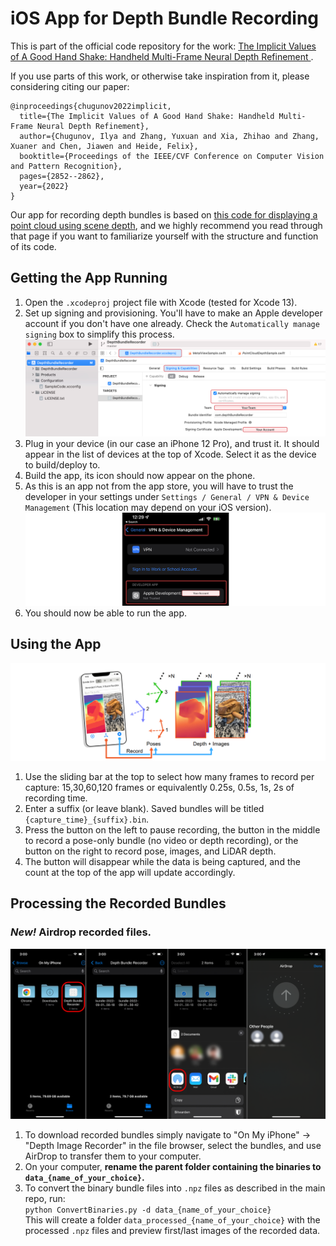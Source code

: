 # iOS App for Depth Bundle Recording

This is part of the official code repository for the work: [The Implicit Values of A Good Hand Shake: Handheld Multi-Frame Neural Depth Refinement
](https://arxiv.org/abs/2111.13738).

If you use parts of this work, or otherwise take inspiration from it, please considering citing our paper:
```
@inproceedings{chugunov2022implicit,
  title={The Implicit Values of A Good Hand Shake: Handheld Multi-Frame Neural Depth Refinement},
  author={Chugunov, Ilya and Zhang, Yuxuan and Xia, Zhihao and Zhang, Xuaner and Chen, Jiawen and Heide, Felix},
  booktitle={Proceedings of the IEEE/CVF Conference on Computer Vision and Pattern Recognition},
  pages={2852--2862},
  year={2022}
}
```

Our app for recording depth bundles is based on [this code for displaying a point cloud using scene depth]( https://developer.apple.com/documentation/arkit/environmental_analysis/displaying_a_point_cloud_using_scene_depth), and we highly recommend you read through that page if you want to familiarize yourself with the structure and function of its code.

## Getting the App Running
1. Open the `.xcodeproj` project file with Xcode (tested for Xcode 13).
2. Set up signing and provisioning. You'll have to make an Apple developer account if you don't have one already. Check the `Automatically manage signing` box to simplify this process.
![xcode](!figs/xcode.png)
3. Plug in your device (in our case an iPhone 12 Pro), and trust it. It should appear in the list of devices at the top of Xcode. Select it as the device to build/deploy to.
4. Build the app, its icon should now appear on the phone.
5. As this is an app not from the app store, you will have to trust the developer in your settings under `Settings / General / VPN & Device Management` (This location may depend on your iOS version).
![app](!figs/app.png)
6. You should now be able to run the app.

## Using the App
![interface](!figs/interface.png)
1. Use the sliding bar at the top to select how many frames to record per capture: 15,30,60,120 frames or equivalently 0.25s, 0.5s, 1s, 2s of recording time.
2. Enter a suffix (or leave blank). Saved bundles will be titled `{capture_time}_{suffix}.bin`.
3. Press the button on the left to pause recording, the button in the middle to record a pose-only bundle (no video or depth recording), or the button on the right to record pose, images, and LiDAR depth.
4. The button will disappear while the data is being captured, and the count at the top of the app will update accordingly.

## Processing the Recorded Bundles
### *New!* Airdrop recorded files.
![airdrop](!figs/airdrop.png)
1. To download recorded bundles simply navigate to "On My iPhone" -> "Depth Image Recorder" in the file browser, select the bundles, and use AirDrop to transfer them to your computer.
3. On your computer, **rename the parent folder containing the binaries to `data_{name_of_your_choice}`.**
4. To convert the binary bundle files into `.npz` files as described in the main repo, run:  
```python ConvertBinaries.py -d data_{name_of_your_choice}```  
This will create a folder `data_processed_{name_of_your_choice}` with the processed `.npz` files and preview first/last images of the recorded data.
